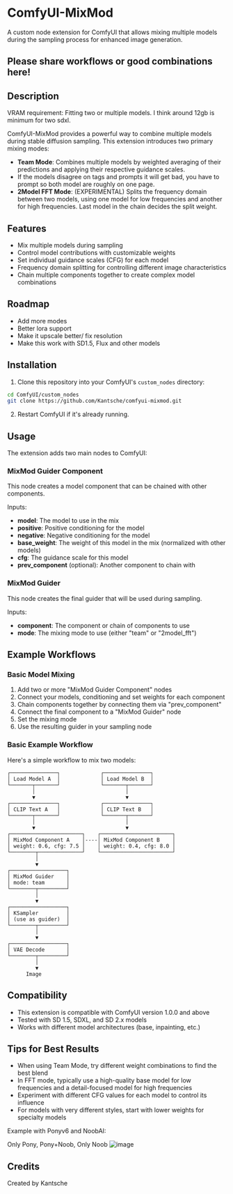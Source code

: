 # ComfyUI-MixMod

A custom node extension for ComfyUI that allows mixing multiple models during the sampling process for enhanced image generation.

## Please share workflows or good combinations here!

## Description

VRAM requirement: Fitting two or multiple models. I think around 12gb is minimum for two sdxl.

ComfyUI-MixMod provides a powerful way to combine multiple models during stable diffusion sampling. This extension introduces two primary mixing modes:

- **Team Mode**: Combines multiple models by weighted averaging of their predictions and applying their respective guidance scales.
- If the models disagree on tags and prompts it will get bad, you have to prompt so both model are roughly on one page.
- **2Model FFT Mode**: (EXPERIMENTAL) Splits the frequency domain between two models, using one model for low frequencies and another for high frequencies. Last model in the chain decides the split weight.

## Features

- Mix multiple models during sampling
- Control model contributions with customizable weights
- Set individual guidance scales (CFG) for each model
- Frequency domain splitting for controlling different image characteristics
- Chain multiple components together to create complex model combinations

## Roadmap

- Add more modes
- Better lora support
- Make it upscale better/ fix resolution
- Make this work with SD1.5, Flux and other models

## Installation

1. Clone this repository into your ComfyUI's `custom_nodes` directory:
```bash
cd ComfyUI/custom_nodes
git clone https://github.com/Kantsche/comfyui-mixmod.git
```

2. Restart ComfyUI if it's already running.

## Usage

The extension adds two main nodes to ComfyUI:

### MixMod Guider Component

This node creates a model component that can be chained with other components.

Inputs:
- **model**: The model to use in the mix
- **positive**: Positive conditioning for the model
- **negative**: Negative conditioning for the model
- **base_weight**: The weight of this model in the mix (normalized with other models)
- **cfg**: The guidance scale for this model
- **prev_component** (optional): Another component to chain with

### MixMod Guider

This node creates the final guider that will be used during sampling.

Inputs:
- **component**: The component or chain of components to use
- **mode**: The mixing mode to use (either "team" or "2model_fft")

## Example Workflows

### Basic Model Mixing

1. Add two or more "MixMod Guider Component" nodes
2. Connect your models, conditioning and set weights for each component
3. Chain components together by connecting them via "prev_component"
4. Connect the final component to a "MixMod Guider" node
5. Set the mixing mode
6. Use the resulting guider in your sampling node

### Basic Example Workflow

Here's a simple workflow to mix two models:

```
┌───────────────┐             ┌───────────────┐
│ Load Model A  │             │ Load Model B  │
└───────┬───────┘             └───────┬───────┘
        │                             │
        ▼                             ▼
┌───────────────┐             ┌───────────────┐
│ CLIP Text A   │             │ CLIP Text B   │
└───────┬───────┘             └───────┬───────┘
        │                             │
        ▼                             ▼
┌───────────────────────┐    ┌───────────────────────┐
│ MixMod Component A    │----│ MixMod Component B    │
│ weight: 0.6, cfg: 7.5 │    │ weight: 0.4, cfg: 8.0 │
└────────┬──────────────┘    └───────────────────────┘
         │
         ▼
┌──────────────────┐
│ MixMod Guider    │
│ mode: team       │
└────────┬─────────┘
         │
         ▼
┌──────────────────┐
│ KSampler         │
│ (use as guider)  │
└────────┬─────────┘
         │
         ▼
┌──────────────────┐
│ VAE Decode       │
└────────┬─────────┘
         │
         ▼
      Image
```

## Compatibility

- This extension is compatible with ComfyUI version 1.0.0 and above
- Tested with SD 1.5, SDXL, and SD 2.x models
- Works with different model architectures (base, inpainting, etc.)

## Tips for Best Results

- When using Team Mode, try different weight combinations to find the best blend
- In FFT mode, typically use a high-quality base model for low frequencies and a detail-focused model for high frequencies
- Experiment with different CFG values for each model to control its influence
- For models with very different styles, start with lower weights for specialty models

Example with Ponyv6 and NoobAI:

Only Pony, Pony+Noob, Only Noob
![image](https://github.com/user-attachments/assets/0108c1e4-bf3c-4060-9860-47ae8a52b627)


## Credits

Created by Kantsche

